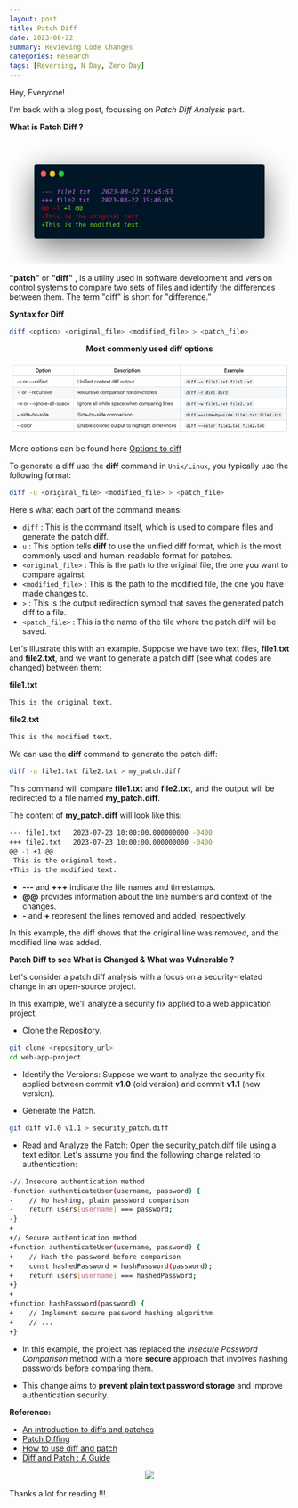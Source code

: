 ```yaml
---
layout: post
title: Patch Diff
date: 2023-08-22
summary: Reviewing Code Changes
categories: Research
tags: [Reversing, N Day, Zero Day]
---
```


Hey, Everyone! 

I'm back with a blog post, focussing on _Patch Diff Analysis_ part.

**What is Patch Diff ?**

<p align="center">
  <img src="/images/patch/patch-diff-logo.png"> 
</p>

**"patch"** or **"diff"** , is a utility used in software development and version control systems to compare two sets of files and identify the differences between them. The term "diff" is short for "difference.”

**Syntax for Diff**

```bash
diff <option> <original_file> <modified_file> > <patch_file>
```

<p align="center"><strong>Most commonly used diff options</strong></p>

<p align="center">
  <img src="/images/patch/patch-diff-table.png"> 
</p>

More options can be found here [Options to diff](https://www.gnu.org/software/diffutils/manual/html_node/diff-Options.html)

To generate a diff use the **diff** command in `Unix/Linux`, you typically use the following format:

```bash
diff -u <original_file> <modified_file> > <patch_file>
```
Here's what each part of the command means:

- `diff` : This is the command itself, which is used to compare files and generate the patch diff.
- `u` : This option tells **diff** to use the unified diff format, which is the most commonly used and human-readable format for patches.
- `<original_file>` : This is the path to the original file, the one you want to compare against.
- `<modified_file>` : This is the path to the modified file, the one you have made changes to.
- `>` : This is the output redirection symbol that saves the generated patch diff to a file.
- `<patch_file>` : This is the name of the file where the patch diff will be saved.

Let's illustrate this with an example. Suppose we have two text files, **file1.txt** and **file2.txt**, and we want to generate a patch diff (see what codes are changed) between them:

**file1.txt**

```bash
This is the original text.
```

**file2.txt**

```bash
This is the modified text.
```

We can use the **diff** command to generate the patch diff:

```bash
diff -u file1.txt file2.txt > my_patch.diff
```

This command will compare **file1.txt** and **file2.txt**, and the output will be redirected to a file named **my_patch.diff**. 

The content of **my_patch.diff** will look like this:

```bash
--- file1.txt	2023-07-23 10:00:00.000000000 -0400
+++ file2.txt	2023-07-23 10:00:00.000000000 -0400
@@ -1 +1 @@
-This is the original text.
+This is the modified text.
```

- **---** and **+++** indicate the file names and timestamps.
- **@@** provides information about the line numbers and context of the changes.
- **-** and **+** represent the lines removed and added, respectively.

In this example, the diff shows that the original line was removed, and the modified line was added.

**Patch Diff to see What is Changed & What was Vulnerable ?** 

Let's consider a patch diff analysis with a focus on a security-related change in an open-source project.

In this example, we'll analyze a security fix applied to a web application project.

* Clone the Repository.

```bash
git clone <repository_url>
cd web-app-project
```

* Identify the Versions: Suppose we want to analyze the security fix applied between commit **v1.0** (old version) and commit **v1.1** (new version).

* Generate the Patch.

```bash
git diff v1.0 v1.1 > security_patch.diff
```

* Read and Analyze the Patch: Open the security_patch.diff file using a text editor. Let's assume you find the following change related to authentication:

```bash
-// Insecure authentication method
-function authenticateUser(username, password) {
-    // No hashing, plain password comparison
-    return users[username] === password;
-}
+
+// Secure authentication method
+function authenticateUser(username, password) {
+    // Hash the password before comparison
+    const hashedPassword = hashPassword(password);
+    return users[username] === hashedPassword;
+}
+
+function hashPassword(password) {
+    // Implement secure password hashing algorithm
+    // ...
+}
```

* In this example, the project has replaced the _Insecure Password Comparison_ method with a more **secure** approach that involves hashing passwords before comparing them.

* This change aims to **prevent plain text password storage** and improve authentication security.

**Reference:**   
* [An introduction to diffs and patches](https://opensource.com/article/18/8/diffs-patches)            
* [Patch Diffing](https://cve-north-stars.github.io/docs/Patch-Diffing)                
* [How to use diff and patch](https://www.pair.com/support/kb/paircloud-diff-and-patch/)           
* [Diff and Patch : A Guide](https://boseji.com/posts/diff-and-patch-a-guide/)    

<p align="center">
  <img src="https://media.giphy.com/media/BgKEiHf1xNV0h6IcSX/giphy.gif">
</p>

Thanks a lot for reading !!!.
